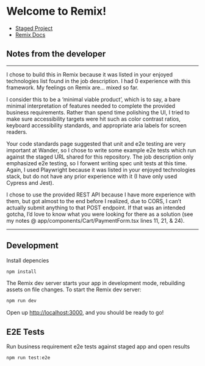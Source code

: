# Welcome to Remix!

- [Staged Project](https://clinquant-sable-606b9c.netlify.app/)
- [Remix Docs](https://remix.run/docs)

## Notes from the developer
___
I chose to build this in Remix because it was listed in your enjoyed technologies list found in the job description. I had 0 experience with this framework. My feelings on Remix are… mixed so far.

I consider this to be a ‘minimal viable product’, which is to say, a bare minimal interpretation of features needed to complete the provided business requirements. Rather than spend time polishing the UI, I tried to make sure accessibility targets were hit such as color contrast ratios, keyboard accessibility standards, and appropriate aria labels for screen readers.

Your code standards page suggested that unit and e2e testing are very important at Wander, so I chose to write some example e2e tests which run against the staged URL shared for this repository. The job description only emphasized e2e testing, so I forwent writing spec unit tests at this time. Again, I used Playwright because it was listed in your enjoyed technologies stack, but do not have any prior experience with it (I have only used Cypress and Jest).

I chose to use the provided REST API because I have more experience with them, but got almost to the end before I realized, due to CORS, I can’t actually submit anything to that POST endpoint. If that was an intended gotcha, I’d love to know what you were looking for there as a solution (see my notes @ app/components/Cart/PaymentForm.tsx lines 11, 21, & 24).
___

## Development

Install depencies

```sh
npm install
```

The Remix dev server starts your app in development mode, rebuilding assets on file changes. To start the Remix dev server:

```sh
npm run dev
```

Open up [http://localhost:3000](http://localhost:3000), and you should be ready to go!

## E2E Tests

Run business requirement e2e tests against staged app and open results

```sh
npm run test:e2e
```